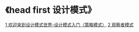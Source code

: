 # 《head first 设计模式》

[1 欢迎来到设计模式世界-设计模式入门（策略模式）](a-introduction/README.md)
[2 观察者模式](b-listener/README.md)